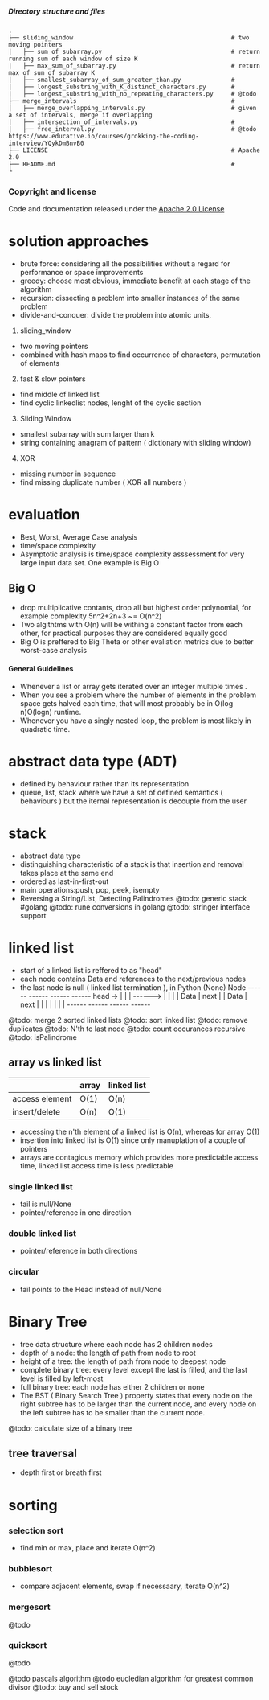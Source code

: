 ##### Directory structure and files
    .
    ├── sliding_window                                            # two moving pointers
    |   ├── sum_of_subarray.py                                    # return running sum of each window of size K
    |   ├── max_sum_of_subarray.py                                # return max of sum of subarray K
    |   ├── smallest_subarray_of_sum_greater_than.py              # 
    |   ├── longest_substring_with_K_distinct_characters.py       # 
    |   ├── longest_substring_with_no_repeating_characters.py     # @todo
    ├── merge_intervals                                           #
    |   ├── merge_overlapping_intervals.py                        # given a set of intervals, merge if overlapping
    |   ├── intersection_of_intervals.py                          # 
    |   ├── free_interval.py                                      # @todo https://www.educative.io/courses/grokking-the-coding-interview/YQykDmBnvB0
    ├── LICENSE                                                   # Apache 2.0
    ├── README.md                                                 # 
    └ 
    
### Copyright and license

Code and documentation released under the [Apache 2.0 License](LICENSE) 
 


# solution approaches
- brute force: considering all the possibilities without a regard for performance or space improvements
- greedy: choose most obvious, immediate benefit at each stage of the algorithm
- recursion: dissecting a problem into smaller instances of the same problem
- divide-and-conquer: divide the problem into atomic units,

1. sliding_window
- two moving pointers
- combined with hash maps to find occurrence of characters, permutation of elements

2. fast & slow pointers
- find middle of linked list
- find cyclic linkedlist nodes, lenght of the cyclic section
3. Sliding Window
- smallest subarray with sum larger than k
- string containing anagram of pattern ( dictionary with sliding window)
4. XOR
- missing number in sequence
- find missing duplicate number ( XOR all numbers )

# evaluation
- Best, Worst, Average Case analysis
- time/space complexity
- Asymptotic analysis is time/space complexity asssessment for very large input data set. One example is Big O

## Big O
- drop multiplicative contants, drop all but highest order polynomial, for example complexity 5n^2+2n+3 ~= O(n^2)
- Two algithtms with  O(n) will be withing a constant factor from each other, for practical purposes they are considered equally good
- Big O is preffered to Big Theta or other evaliation metrics due to better worst-case analysis

#### General Guidelines
- Whenever a list or array gets iterated over an integer multiple times .
- When you see a problem where the number of elements in the problem space gets halved each time, that will most probably be in O(log n)O(logn) runtime.
- Whenever you have a singly nested loop, the problem is most likely in quadratic time.

# abstract data type (ADT)
- defined by behaviour rather than its representation
- queue, list, stack where we have a set of defined semantics ( behaviours ) but the iternal representation is decouple from the user

# stack
- abstract data type
- distinguishing characteristic of a stack is that insertion and removal takes place at the same end
- ordered as last-in-first-out 
- main operations:push, pop, peek, isempty
- Reversing a String/List, Detecting Palindromes
@todo: generic stack #golang
@todo: rune conversions in golang
@todo: stringer interface support

# linked list
- start of a linked list is reffered to as "head"
- each node contains Data and references to the next/previous nodes
- the last node is null ( linked list termination ), in Python (None)
              Node
         ------ ------           ------ ------
head -> |      |      | ------> |      |      |
        | Data | next |         | Data | next |
        |      |      |         |      |      |
         ------ ------           ------ ------

@todo: merge 2 sorted linked lists
@todo: sort linked list
@todo: remove duplicates
@todo: N'th to last node
@todo: count occurances recursive
@todo: isPalindrome

## array vs linked list

  |                | array | linked list |
  | -----          | ----- | ------      |         
  | access element | O(1)  | O(n)        | 
  | insert/delete  | O(n)  | O(1)        |

- accessing the n'th element of a linked list is O(n), whereas for array  O(1)
- insertion into linked list is O(1) since only manuplation of a couple of pointers
- arrays are contagious memory which provides more predictable access time, linked list access time is less predictable

### single linked list
- tail is null/None
- pointer/reference in one direction

### double linked list
- pointer/reference in both directions

### circular
- tail points to the Head instead of null/None

# Binary Tree
- tree data structure where each node has 2 children nodes
- depth of a node:  the length of path from node to root
- height of a tree: the length of path from node to deepest node
- complete binary tree: every level except the last is filled, and the last level is filled by left-most
- full binary tree: each node has either 2 children or none
- The BST ( Binary Search Tree ) property states that every node on the right subtree has to be larger than the current node, and every node on the left subtree has to be smaller than the current node.

@todo: calculate size of a binary tree

## tree traversal
- depth first or breath first

# sorting

### selection sort
- find min or max, place and iterate O(n^2)

### bubblesort
- compare adjacent elements, swap if necessaary, iterate O(n^2)

### mergesort
@todo

### quicksort
@todo

@todo pascals algorithm
@todo eucledian algorithm for greatest common divisor
@todo: buy and sell stock